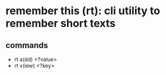# remember this (rt): cli utility to remember short texts

## commands

- rt a(dd) <key> <?value>
- rt v(iew) <?key>
